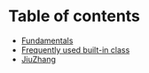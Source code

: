 # Table of contents

* [Fundamentals](README.md)
* [Frequently used built-in class](frequently-used-built-in-class.md)
* [JiuZhang](jiuzhang.md)

